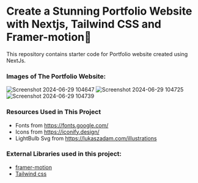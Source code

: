 # Create a Stunning Portfolio Website with Nextjs, Tailwind CSS and Framer-motion🌟
This repository contains starter code for Portfolio website created using NextJs. <br />
### Images of The Portfolio Website:
![Screenshot 2024-06-29 104647](https://github.com/UnnatiVe/Prasunet_WD_02/assets/139119672/0cca12f9-cb79-43bf-ad77-8b7bfe82ffa6)
![Screenshot 2024-06-29 104725](https://github.com/UnnatiVe/Prasunet_WD_02/assets/139119672/d47cd6b5-f95d-4af8-8b20-4e0837bdccb2)
![Screenshot 2024-06-29 104739](https://github.com/UnnatiVe/Prasunet_WD_02/assets/139119672/daf4e8e6-b502-4d2c-a527-a6fbe892ee95)

### Resources Used in This Project

- Fonts from https://fonts.google.com/ <br />
- Icons from https://iconify.design/ <br />
- LightBulb Svg from https://lukaszadam.com/illustrations <br />

### External Libraries used in this project:

- [framer-motion](https://www.framer.com/motion/) <br />
- [Tailwind css](https://tailwindcss.com/) <br />
